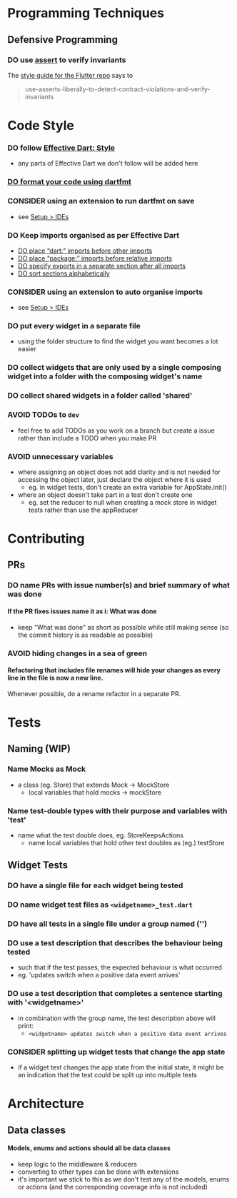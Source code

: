 # Programming Techniques

## Defensive Programming 

### DO use [assert](https://dart.dev/guides/language/language-tour#assert) to verify invariants 

The [style guide for the Flutter repo](https://github.com/flutter/flutter/wiki/Style-guide-for-Flutter-repo#use-asserts-liberally-to-detect-contract-violations-and-verify-invariants) says to
> use-asserts-liberally-to-detect-contract-violations-and-verify-invariants


# Code Style 

### DO follow [Effective Dart: Style](https://dart.dev/guides/language/effective-dart/style)
- any parts of Effective Dart we don't follow will be added here 

### [DO format your code using dartfmt](https://dart.dev/guides/language/effective-dart/style#do-format-your-code-using-dartfmt) 

### CONSIDER using an extension to run dartfmt on save 
- see [Setup > IDEs](https://github.com/crowdleague/crowdleague/wiki/Setup#ides)

### DO Keep imports organised as per Effective Dart 

- [DO place “dart:” imports before other imports](https://dart.dev/guides/language/effective-dart/style#do-place-dart-imports-before-other-imports)
- [DO place “package:” imports before relative imports](https://dart.dev/guides/language/effective-dart/style#do-place-package-imports-before-relative-imports) 
- [DO specify exports in a separate section after all imports](https://dart.dev/guides/language/effective-dart/style#do-specify-exports-in-a-separate-section-after-all-imports)
- [DO sort sections alphabetically](https://dart.dev/guides/language/effective-dart/style#do-sort-sections-alphabetically)

### CONSIDER using an extension to auto organise imports 
- see [Setup > IDEs](https://github.com/crowdleague/crowdleague/wiki/Setup#ides)

### DO put every widget in a separate file
- using the folder structure to find the widget you want becomes a lot easier 

### DO collect widgets that are only used by a single composing widget into a folder with the composing widget's name 

### DO collect shared widgets in a folder called 'shared' 

### AVOID TODOs to `dev` 
- feel free to add TODOs as you work on a branch but create a issue rather than include a TODO when you make PR 

### AVOID unnecessary variables 
- where assigning an object does not add clarity and is not needed for accessing the object later, just declare the object where it is used 
  - eg. in widget tests, don't create an extra variable for AppState.init() 
- where an object doesn't take part in a test don't create one 
  - eg. set the reducer to null when creating a mock store in widget tests rather than use the appReducer 



# Contributing 

## PRs

### DO name PRs with issue number(s) and brief summary of what was done 

#### If the PR fixes issues name it as i<num>: What was done 
- keep "What was done" as short as possible while still making sense (so the commit history is as readable as possible)

### AVOID hiding changes in a sea of green 

#### Refactoring that includes file renames will hide your changes as every line in the file is now a new line.
Whenever possible, do a rename refactor in a separate PR.



# Tests 

## Naming (WIP) 

### Name Mocks as Mock 

- a class (eg. Store) that extends Mock → MockStore 
  - local variables that hold mocks → mockStore 

### Name test-double types with their purpose and variables with 'test' 

- name what the test double does, eg. StoreKeepsActions 
  - name local variables that hold other test doubles as (eg.) testStore 

## Widget Tests 

### DO have a single file for each widget being tested 

### DO name widget test files as `<widgetname>_test.dart` 

### DO have all tests in a single file under a group named ('<widgetname>') 

### DO use a test description that describes the behaviour being tested 
- such that if the test passes, the expected behaviour is what occurred 
- eg. 'updates switch when a positive data event arrives' 

### DO use a test description that completes a sentence starting with '\<widgetname\>' 
- in combination with the group name, the test description above will print: 
  - `<widgetname> updates switch when a positive data event arrives` 

### CONSIDER splitting up widget tests that change the app state 
- if a widget test changes the app state from the initial state, it might be an indication that the test could be split up into multiple tests 



# Architecture 

## Data classes 

#### Models, enums and actions should all be data classes 
- keep logic to the middleware & reducers
- converting to other types can be done with extensions 
- it's important we stick to this as we don't test any of the models, enums or actions (and the corresponding coverage info is not included) 
